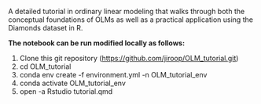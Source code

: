 A detailed tutorial in ordinary linear modeling that walks through both the conceptual foundations of OLMs as well as a practical application using the Diamonds dataset in R.

**The notebook can be run modified locally as follows:**

1. Clone this git repository (https://github.com/jiroop/OLM_tutorial.git)
2. cd OLM_tutorial
3. conda env create -f environment.yml -n OLM_tutorial_env
4. conda activate OLM_tutorial_env
5. open -a Rstudio tutorial.qmd

